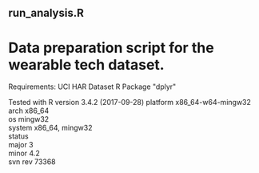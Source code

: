 ## run_analysis.R

# Data preparation script for the wearable tech dataset.

Requirements: 
UCI HAR Dataset
R Package "dplyr"

Tested with R version 3.4.2 (2017-09-28)
platform       x86_64-w64-mingw32          
arch           x86_64                      
os             mingw32                     
system         x86_64, mingw32             
status                                     
major          3                           
minor          4.2                                                
svn rev        73368       

                


